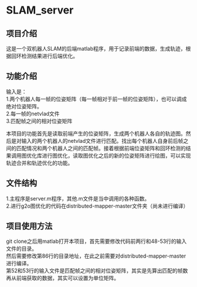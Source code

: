 # SLAM_server
## 项目介绍
这是一个双机器人SLAM的后端matlab程序，用于记录前端的数据，生成轨迹，根据回环检测结果进行后端优化。  
## 功能介绍
输入是：  
1.两个机器人每一帧的位姿矩阵（每一帧相对于前一帧的位姿矩阵），也可以调成绝对位姿矩阵。  
2.每一帧的netvlad文件  
3.匹配帧之间的相对位姿矩阵  

本项目的功能首先是读取前端产生的位姿矩阵，生成两个机器人各自的轨迹图。然后是对输入的两个机器人的netvlad文件进行匹配。找出每个机器人自身前后帧之间的匹配情况和两个机器人之间的匹配帧。接着根据前端位姿矩阵和回环检测的结果调用图优化库进行图优化，读取图优化之后的新的位姿矩阵进行绘图，可以实现轨迹合并和轨迹优化的功能。  

## 文件结构
1.主程序是server.m程序，其他.m文件是当中调用的各种函数。  
2.进行g2o图优化的代码在distributed-mapper-master文件夹（尚未进行编译）  

## 项目使用方法 
git clone之后用matlab打开本项目，首先需要修改代码前两行和48-53行的输入文件的目录。  
然后需要修改第86行的目录地址，在此之前需要对distributed-mapper-master进行编译。  
第52和53行的输入文件是匹配帧之间的相对位姿矩阵，其实是先算出匹配的帧数再从前端获取的数据，其实可以设置为单位矩阵。

